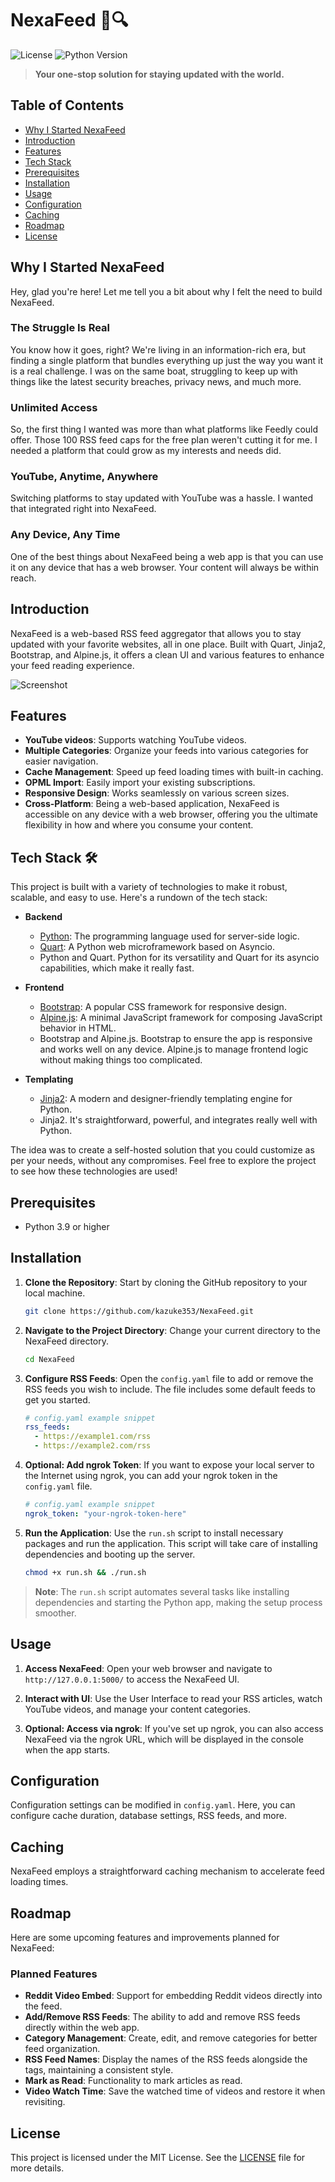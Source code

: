 # NexaFeed 📰🔍

![License](https://img.shields.io/badge/license-MIT-blue)
![Python Version](https://img.shields.io/badge/python-3.x-blue)

> **Your one-stop solution for staying updated with the world.**

## Table of Contents
- [Why I Started NexaFeed](#why-i-started-nexafeed)
- [Introduction](#introduction)
- [Features](#features)
- [Tech Stack](#tech-stack-)
- [Prerequisites](#prerequisites)
- [Installation](#installation)
- [Usage](#usage)
- [Configuration](#configuration)
- [Caching](#caching)
- [Roadmap](#roadmap)
- [License](#license)

## Why I Started NexaFeed

Hey, glad you're here! Let me tell you a bit about why I felt the need to build NexaFeed.

### The Struggle Is Real
You know how it goes, right? We're living in an information-rich era, but finding a single platform that bundles everything up just the way you want it is a real challenge. I was on the same boat, struggling to keep up with things like the latest security breaches, privacy news, and much more.

### Unlimited Access
So, the first thing I wanted was more than what platforms like Feedly could offer. Those 100 RSS feed caps for the free plan weren't cutting it for me. I needed a platform that could grow as my interests and needs did.

### YouTube, Anytime, Anywhere
Switching platforms to stay updated with YouTube was a hassle. I wanted that integrated right into NexaFeed.

### Any Device, Any Time
One of the best things about NexaFeed being a web app is that you can use it on any device that has a web browser. Your content will always be within reach.

## Introduction

NexaFeed is a web-based RSS feed aggregator that allows you to stay updated with your favorite websites, all in one place. Built with Quart, Jinja2, Bootstrap, and Alpine.js, it offers a clean UI and various features to enhance your feed reading experience.

![Screenshot](screenshot.png)

## Features

- **YouTube videos**: Supports watching YouTube videos.
- **Multiple Categories**: Organize your feeds into various categories for easier navigation.
- **Cache Management**: Speed up feed loading times with built-in caching.
- **OPML Import**: Easily import your existing subscriptions.
- **Responsive Design**: Works seamlessly on various screen sizes.
- **Cross-Platform**: Being a web-based application, NexaFeed is accessible on any device with a web browser, offering you the ultimate flexibility in how and where you consume your content.

## Tech Stack 🛠

This project is built with a variety of technologies to make it robust, scalable, and easy to use. Here's a rundown of the tech stack:

- **Backend**
  - [Python](https://www.python.org/): The programming language used for server-side logic.
  - [Quart](https://pgjones.gitlab.io/quart/): A Python web microframework based on Asyncio.
  - Python and Quart. Python for its versatility and Quart for its asyncio capabilities, which make it really fast.

- **Frontend**
  - [Bootstrap](https://getbootstrap.com/): A popular CSS framework for responsive design.
  - [Alpine.js](https://alpinejs.dev/): A minimal JavaScript framework for composing JavaScript behavior in HTML.
  - Bootstrap and Alpine.js. Bootstrap to ensure the app is responsive and works well on any device. Alpine.js to manage frontend logic without making things too complicated.

- **Templating**
  - [Jinja2](https://jinja.palletsprojects.com/): A modern and designer-friendly templating engine for Python.
  - Jinja2. It's straightforward, powerful, and integrates really well with Python.

The idea was to create a self-hosted solution that you could customize as per your needs, without any compromises.
Feel free to explore the project to see how these technologies are used!

## Prerequisites

- Python 3.9 or higher

## Installation

1. **Clone the Repository**: Start by cloning the GitHub repository to your local machine.

    ```bash
    git clone https://github.com/kazuke353/NexaFeed.git
    ```

2. **Navigate to the Project Directory**: Change your current directory to the NexaFeed directory.

    ```bash
    cd NexaFeed
    ```

3. **Configure RSS Feeds**: Open the `config.yaml` file to add or remove the RSS feeds you wish to include. The file includes some default feeds to get you started.

    ```yaml
    # config.yaml example snippet
    rss_feeds:
      - https://example1.com/rss
      - https://example2.com/rss
    ```

4. **Optional: Add ngrok Token**: If you want to expose your local server to the Internet using ngrok, you can add your ngrok token in the `config.yaml` file.

    ```yaml
    # config.yaml example snippet
    ngrok_token: "your-ngrok-token-here"
    ```

5. **Run the Application**: Use the `run.sh` script to install necessary packages and run the application. This script will take care of installing dependencies and booting up the server.

    ```bash
    chmod +x run.sh && ./run.sh
    ```

> **Note**: The `run.sh` script automates several tasks like installing dependencies and starting the Python app, making the setup process smoother.

## Usage

1. **Access NexaFeed**: Open your web browser and navigate to `http://127.0.0.1:5000/` to access the NexaFeed UI.

2. **Interact with UI**: Use the User Interface to read your RSS articles, watch YouTube videos, and manage your content categories.

3. **Optional: Access via ngrok**: If you've set up ngrok, you can also access NexaFeed via the ngrok URL, which will be displayed in the console when the app starts.

## Configuration

Configuration settings can be modified in `config.yaml`. Here, you can configure cache duration, database settings, RSS feeds, and more.

## Caching

NexaFeed employs a straightforward caching mechanism to accelerate feed loading times.

## Roadmap

Here are some upcoming features and improvements planned for NexaFeed:

### Planned Features

- **Reddit Video Embed**: Support for embedding Reddit videos directly into the feed.
- **Add/Remove RSS Feeds**: The ability to add and remove RSS feeds directly within the web app.
- **Category Management**: Create, edit, and remove categories for better feed organization.
- **RSS Feed Names**: Display the names of the RSS feeds alongside the tags, maintaining a consistent style.
- **Mark as Read**: Functionality to mark articles as read.
- **Video Watch Time**: Save the watched time of videos and restore it when revisiting.

## License

This project is licensed under the MIT License. See the [LICENSE](LICENSE) file for more details.
